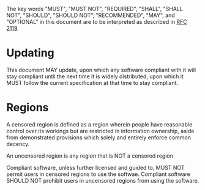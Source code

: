 The key words "MUST", "MUST NOT", "REQUIRED", "SHALL", "SHALL NOT", "SHOULD", "SHOULD NOT", "RECOMMENDED", "MAY", and "OPTIONAL" in this document are to be interpreted as described in [RFC 2119](https://datatracker.ietf.org/doc/html/rfc2119).

# Updating

This document MAY update, upon which any software compliant with it will stay compliant until the next time it is widely distributed, upon which it MUST follow the current specification at that time to stay compliant.

# Regions

A censored region is defined as a region wherein people have reasonable control over its workings but are restricted in information ownership, aside from demonstrated provisions which solely and entirely enforce common decency.

An uncensored region is any region that is NOT a censored region

Compliant software, unless further licensed and guided to, MUST NOT permit users in censored regions to use the softwae. Compliant software SHOULD NOT prohibit users in uncensored regions from using the software.